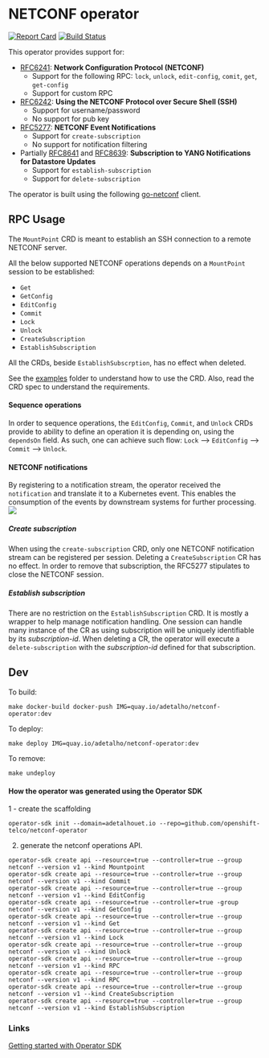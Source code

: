 # NETCONF operator

[![Report Card](https://goreportcard.com/badge/github.com/openshift-telco/netconf-operator)](https://goreportcard.com/report/github.com/openshift-telco/netconf-operator)
[![Build Status](https://travis-ci.org/adetalhouet/netconf-operator.png)](https://travis-ci.org/adetalhouet/netconf-operator)


This operator provides support for:
- [RFC6241](http://tools.ietf.org/html/rfc6241): **Network Configuration Protocol (NETCONF)**
    - Support for the following RPC: `lock`, `unlock`, `edit-config`, `comit`, `get`, `get-config`
    - Support for custom RPC
- [RFC6242](http://tools.ietf.org/html/rfc6242): **Using the NETCONF Protocol over Secure Shell (SSH)**
    - Support for username/password
    - No support for pub key 
- [RFC5277](https://datatracker.ietf.org/doc/html/rfc5277): **NETCONF Event Notifications**
    - Support for `create-subscription`
    - No support for notification filtering
- Partially [RFC8641](https://datatracker.ietf.org/doc/html/rfc8641) and [RFC8639](https://datatracker.ietf.org/doc/html/rfc8639): **Subscription to YANG Notifications for Datastore Updates**
    - Support for `establish-subscription`
    - Support for `delete-subscription`

The operator is built using the following [go-netconf](https://github.com/openshift-telco/go-netconf-client) client.

## RPC Usage

The `MountPoint` CRD is meant to establish an SSH connection to a remote NETCONF server.

All the below supported NETCONF operations depends on a `MountPoint` session to be established:
- `Get`
- `GetConfig`
- `EditConfig`
- `Commit`
- `Lock`
- `Unlock`
- `CreateSubscription`
- `EstablishSubscription`

All the CRDs, beside `EstablishSubscrption`, has no effect when deleted.

See the [examples](https://github.com/openshift-telco/netconf-operator/tree/main/examples) folder to understand how to use the CRD. Also, read the CRD spec to understand the requirements.

#### Sequence operations
In order to sequence operations, the `EditConfig`, `Commit`, and `Unlock` CRDs provide to ability to define an operation it is depending on, using the `dependsOn` field. As such, one can achieve such flow: `Lock` --> `EditConfig` --> `Commit` --> `Unlock`.

#### NETCONF notifications

By registering to a notification stream, the operator received the `notification` and translate it to a Kubernetes event. This enables the consumption of the events by downstream systems for further processing.
![](https://raw.githubusercontent.com/adetalhouet/netconf-operator/main/docs/netconf-notification-example.png)


##### Create subscription
When using the `create-subscription` CRD, only one NETCONF notification stream can be registered per session. Deleting a `CreateSubscription` CR has no effect. In order to remove that subscription, the RFC5277 stipulates to close the NETCONF session.

##### Establish subscription
There are no restriction on the `EstablishSubscription` CRD. It is mostly a wrapper to help manage notification handling. One session can handle many instance of the CR as using subscription will be uniquely identifiable by its _subscription-id_. When deleting a CR, the operator will execute a `delete-subscription` with the _subscription-id_ defined for that subscription.

## Dev

To build:
~~~
make docker-build docker-push IMG=quay.io/adetalho/netconf-operator:dev
~~~

To deploy:
~~~
make deploy IMG=quay.io/adetalho/netconf-operator:dev
~~~

To remove:
~~~
make undeploy
~~~

#### How the operator was generated using the Operator SDK

1 - create the scaffolding
~~~
operator-sdk init --domain=adetalhouet.io --repo=github.com/openshift-telco/netconf-operator
~~~
2. generate the netconf operations API.
~~~
operator-sdk create api --resource=true --controller=true --group netconf --version v1 --kind Mountpoint
operator-sdk create api --resource=true --controller=true --group netconf --version v1 --kind Commit
operator-sdk create api --resource=true --controller=true --group netconf --version v1 --kind EditConfig
operator-sdk create api --resource=true --controller=true -group netconf --version v1 --kind GetConfig
operator-sdk create api --resource=true --controller=true --group netconf --version v1 --kind Get
operator-sdk create api --resource=true --controller=true --group netconf --version v1 --kind Lock
operator-sdk create api --resource=true --controller=true --group netconf --version v1 --kind Unlock
operator-sdk create api --resource=true --controller=true --group netconf --version v1 --kind RPC
operator-sdk create api --resource=true --controller=true --group netconf --version v1 --kind RPC
operator-sdk create api --resource=true --controller=true --group netconf --version v1 --kind CreateSubscription
operator-sdk create api --resource=true --controller=true --group netconf --version v1 --kind EstablishSubscription
~~~


### Links

[Getting started with Operator SDK](https://docs.openshift.com/container-platform/4.8/operators/operator_sdk/golang/osdk-golang-quickstart.html)
